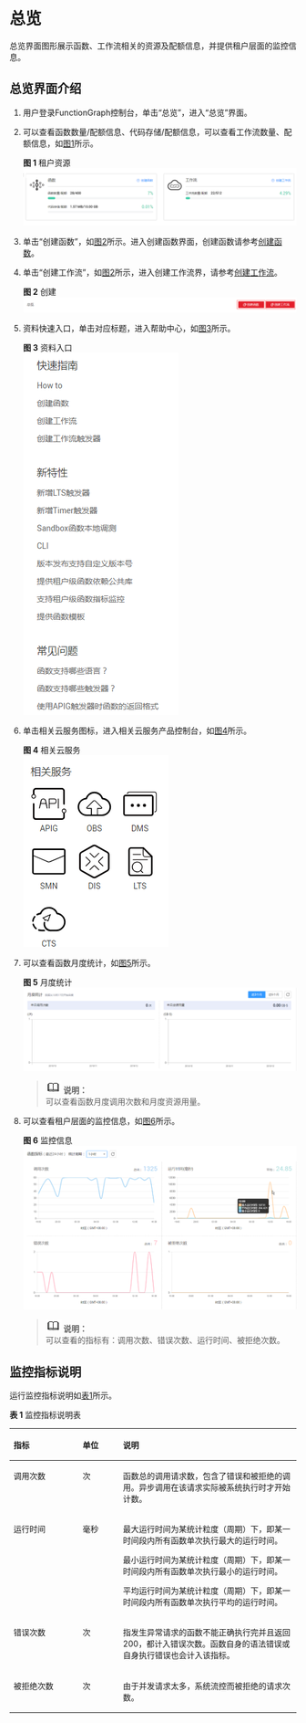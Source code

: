# 总览<a name="ZH-CN_TOPIC_0149027437"></a>

总览界面图形展示函数、工作流相关的资源及配额信息，并提供租户层面的监控信息。

## 总览界面介绍<a name="section17277402141923"></a>

1.  用户登录FunctionGraph控制台，单击“总览”，进入“总览”界面。
2.  可以查看函数数量/配额信息、代码存储/配额信息，可以查看工作流数量、配额信息，如[图1](#fig3701192419227)所示。

    **图 1**  租户资源<a name="fig3701192419227"></a>  
    ![](figures/租户资源.png "租户资源")

3.  单击“创建函数”，如[图2](#fig15119194354)所示。进入创建函数界面，创建函数请参考[创建函数](代码上传方式创建运行和初始化函数.md)。
4.  单击“创建工作流”，如[图2](#fig15119194354)所示，进入创建工作流界，请参考[创建工作流](创建HelloWorld工作流.md)。

    **图 2**  创建<a name="fig15119194354"></a>  
    ![](figures/创建.png "创建")

5.  资料快速入口，单击对应标题，进入帮助中心，如[图3](#fig187111518266)所示。

    **图 3**  资料入口<a name="fig187111518266"></a>  
    ![](figures/资料入口.png "资料入口")

6.  单击相关云服务图标，进入相关云服务产品控制台，如[图4](#fig139051335152810)所示。

    **图 4**  相关云服务<a name="fig139051335152810"></a>  
    ![](figures/相关云服务.png "相关云服务")

7.  可以查看函数月度统计，如[图5](#fig18363545391)所示。

    **图 5**  月度统计<a name="fig18363545391"></a>  
    ![](figures/月度统计.png "月度统计")

    >![](public_sys-resources/icon-note.gif) **说明：**   
    >可以查看函数月度调用次数和月度资源用量。  

8.  可以查看租户层面的监控信息，如[图6](#fig107415138291)所示。

    **图 6**  监控信息<a name="fig107415138291"></a>  
    ![](figures/监控信息.png "监控信息")

    >![](public_sys-resources/icon-note.gif) **说明：**   
    >可以查看的指标有：调用次数、错误次数、运行时间、被拒绝次数。  


## 监控指标说明<a name="section28445374141959"></a>

运行监控指标说明如[表1](#table34086103152643)所示。

**表 1**  监控指标说明表

<a name="table34086103152643"></a>
<table><thead align="left"><tr id="row45907106152643"><th class="cellrowborder" valign="top" width="24.04040404040404%" id="mcps1.2.4.1.1"><p id="p46066664152643"><a name="p46066664152643"></a><a name="p46066664152643"></a>指标</p>
</th>
<th class="cellrowborder" valign="top" width="14.090909090909093%" id="mcps1.2.4.1.2"><p id="p40412270152643"><a name="p40412270152643"></a><a name="p40412270152643"></a>单位</p>
</th>
<th class="cellrowborder" valign="top" width="61.86868686868687%" id="mcps1.2.4.1.3"><p id="p52168437152643"><a name="p52168437152643"></a><a name="p52168437152643"></a>说明</p>
</th>
</tr>
</thead>
<tbody><tr id="row66862752152643"><td class="cellrowborder" valign="top" width="24.04040404040404%" headers="mcps1.2.4.1.1 "><p id="p47173835152643"><a name="p47173835152643"></a><a name="p47173835152643"></a>调用次数</p>
</td>
<td class="cellrowborder" valign="top" width="14.090909090909093%" headers="mcps1.2.4.1.2 "><p id="p62984266152643"><a name="p62984266152643"></a><a name="p62984266152643"></a>次</p>
</td>
<td class="cellrowborder" valign="top" width="61.86868686868687%" headers="mcps1.2.4.1.3 "><p id="p1451910152643"><a name="p1451910152643"></a><a name="p1451910152643"></a>函数总的调用请求数，包含了错误和被拒绝的调用。异步调用在该请求实际被系统执行时才开始计数。</p>
</td>
</tr>
<tr id="row66766826144056"><td class="cellrowborder" valign="top" width="24.04040404040404%" headers="mcps1.2.4.1.1 "><p id="p3685282414413"><a name="p3685282414413"></a><a name="p3685282414413"></a>运行时间</p>
</td>
<td class="cellrowborder" valign="top" width="14.090909090909093%" headers="mcps1.2.4.1.2 "><p id="p3228878814413"><a name="p3228878814413"></a><a name="p3228878814413"></a>毫秒</p>
</td>
<td class="cellrowborder" valign="top" width="61.86868686868687%" headers="mcps1.2.4.1.3 "><p id="p193639308406"><a name="p193639308406"></a><a name="p193639308406"></a>最大运行时间为某统计粒度（周期）下，即某一时间段内所有函数单次执行最大的运行时间。</p>
<p id="p14363133016404"><a name="p14363133016404"></a><a name="p14363133016404"></a>最小运行时间为某统计粒度（周期）下，即某一时间段内所有函数单次执行最小的运行时间。</p>
<p id="p19363130194011"><a name="p19363130194011"></a><a name="p19363130194011"></a>平均运行时间为某统计粒度（周期）下，即某一时间段内所有函数单次执行平均的运行时间。</p>
</td>
</tr>
<tr id="row13067190152643"><td class="cellrowborder" valign="top" width="24.04040404040404%" headers="mcps1.2.4.1.1 "><p id="p51809431152643"><a name="p51809431152643"></a><a name="p51809431152643"></a>错误次数</p>
</td>
<td class="cellrowborder" valign="top" width="14.090909090909093%" headers="mcps1.2.4.1.2 "><p id="p35814377152643"><a name="p35814377152643"></a><a name="p35814377152643"></a>次</p>
</td>
<td class="cellrowborder" valign="top" width="61.86868686868687%" headers="mcps1.2.4.1.3 "><p id="p15283411152643"><a name="p15283411152643"></a><a name="p15283411152643"></a>指发生异常请求的函数不能正确执行完并且返回200，都计入错误次数。函数自身的语法错误或自身执行错误也会计入该指标。</p>
</td>
</tr>
<tr id="row19350802152643"><td class="cellrowborder" valign="top" width="24.04040404040404%" headers="mcps1.2.4.1.1 "><p id="p23911119152643"><a name="p23911119152643"></a><a name="p23911119152643"></a>被拒绝次数</p>
</td>
<td class="cellrowborder" valign="top" width="14.090909090909093%" headers="mcps1.2.4.1.2 "><p id="p57752468152643"><a name="p57752468152643"></a><a name="p57752468152643"></a>次</p>
</td>
<td class="cellrowborder" valign="top" width="61.86868686868687%" headers="mcps1.2.4.1.3 "><p id="p47438346152643"><a name="p47438346152643"></a><a name="p47438346152643"></a>由于并发请求太多，系统流控而被拒绝的请求次数。</p>
</td>
</tr>
</tbody>
</table>

